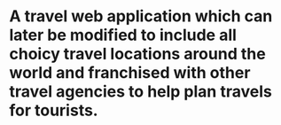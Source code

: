 # A travel web application which can later be modified to include all choicy travel locations around the world and franchised with other travel agencies to help plan travels for tourists.

